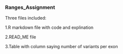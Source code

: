 ### Ranges_Assignment
Three files included:

1.R markdown file with code and explination

2.READ_ME file

3.Table with column saying number of variants per exon
